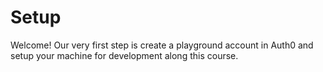 # Setup

Welcome! Our very first step is create a playground account in Auth0 and setup your machine for development along this course.
